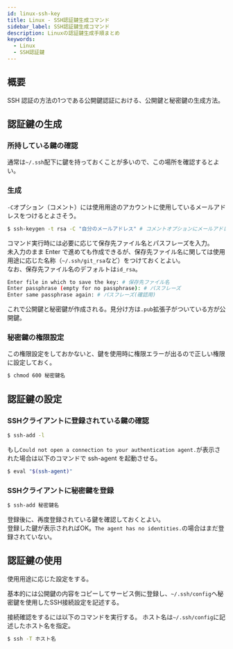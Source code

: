 ```yaml
---
id: linux-ssh-key
title: Linux - SSH認証鍵生成コマンド
sidebar_label: SSH認証鍵生成コマンド
description: Linuxの認証鍵生成手順まとめ
keywords:
  - Linux
  - SSH認証鍵
---
```


## 概要
SSH 認証の方法の1つである公開鍵認証における、公開鍵と秘密鍵の生成方法。

## 認証鍵の生成
### 所持している鍵の確認
通常は`~/.ssh`配下に鍵を持っておくことが多いので、この場所を確認するとよい。

### 生成
`-C`オプション（コメント）には使用用途のアカウントに使用しているメールアドレスをつけるとよさそう。
```bash
$ ssh-keygen -t rsa -C "自分のメールアドレス" # コメントオプションにメールアドレスを使用する例
```

コマンド実行時には必要に応じて保存先ファイル名とパスフレーズを入力。  
未入力のまま Enter で進めても作成できるが、保存先ファイル名に関しては使用用途に応じた名称（`~/.ssh/git_rsa`など）をつけておくとよい。  
なお、保存先ファイル名のデフォルトは`id_rsa`。
```bash
Enter file in which to save the key: # 保存先ファイル名
Enter passphrase (empty for no passphrase): # パスフレーズ
Enter same passphrase again: # パスフレーズ(確認用)
```

これで公開鍵と秘密鍵が作成される。見分け方は`.pub`拡張子がついている方が公開鍵。

### 秘密鍵の権限設定
この権限設定をしておかないと、鍵を使用時に権限エラーが出るので正しい権限に設定しておく。
```bash
$ chmod 600 秘密鍵名
```

## 認証鍵の設定
### SSHクライアントに登録されている鍵の確認
```bash
$ ssh-add -l
```
もし`Could not open a connection to your authentication agent.`が表示された場合は以下のコマンドで ssh-agent を起動させる。
```bash
$ eval "$(ssh-agent)"
```

### SSHクライアントに秘密鍵を登録
```bash
$ ssh-add 秘密鍵名
```

登録後に、再度登録されている鍵を確認しておくとよい。  
登録した鍵が表示されればOK。`The agent has no identities.`の場合はまだ登録されていない。

## 認証鍵の使用
使用用途に応じた設定をする。

基本的には公開鍵の内容をコピーしてサービス側に登録し、`~/.ssh/config`へ秘密鍵を使用したSSH接続設定を記述する。

接続確認をするには以下のコマンドを実行する。
ホスト名は`~/.ssh/config`に記述したホスト名を指定。
```bash
$ ssh -T ホスト名
```